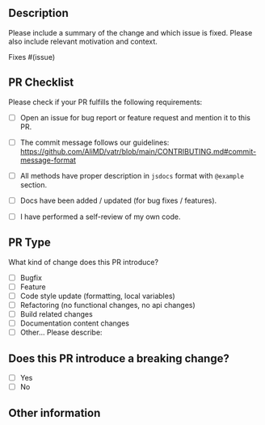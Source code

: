 ## Description

Please include a summary of the change and which issue is fixed. Please also include relevant motivation and context.

Fixes #(issue)

## PR Checklist
Please check if your PR fulfills the following requirements:

- [ ] Open an issue for bug report or feature request and mention it to this PR.
- [ ] The commit message follows our guidelines: https://github.com/AliMD/vatr/blob/main/CONTRIBUTING.md#commit-message-format
- [ ] All methods have proper description in `jsdocs` format with `@example` section.
- [ ] Docs have been added / updated (for bug fixes / features).
- [ ] I have performed a self-review of my own code.


## PR Type
What kind of change does this PR introduce?

<!-- Please check the one that applies to this PR using "x". -->

- [ ] Bugfix
- [ ] Feature
- [ ] Code style update (formatting, local variables)
- [ ] Refactoring (no functional changes, no api changes)
- [ ] Build related changes
- [ ] Documentation content changes
- [ ] Other... Please describe:

## Does this PR introduce a breaking change?

- [ ] Yes
- [ ] No

<!-- If this PR contains a breaking change, please describe the impact and migration path for existing applications below. -->

## Other information
